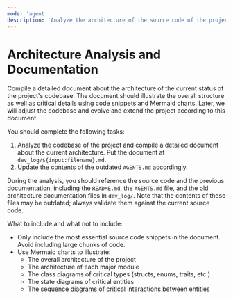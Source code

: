 ```yaml
---
mode: 'agent'
description: 'Analyze the architecture of the source code of the project and compile a detailed document about it.'
---
```


# Architecture Analysis and Documentation

Compile a detailed document about the architecture of the current status of the project's codebase. The document should illustrate the overall structure as well as critical details using code snippets and Mermaid charts. Later, we will adjust the codebase and evolve and extend the project according to this document.

You should complete the following tasks:

1. Analyze the codebase of the project and compile a detailed document about the current architecture. Put the document at `dev_log/${input:filename}.md`.
2. Update the contents of the outdated `AGENTS.md` accordingly.

During the analysis, you should reference the source code and the previous documentation, including the `README.md`, the `AGENTS.md` file, and the old architecture documentation files in `dev_log/`. Note that the contents of these files may be outdated; always validate them against the current source code.

What to include and what not to include:

- Only include the most essential source code snippets in the document. Avoid including large chunks of code.
- Use Mermaid charts to illustrate:
    - The overall architecture of the project
    - The architecture of each major module
    - The class diagrams of critical types (structs, enums, traits, etc.)
    - The state diagrams of critical entities
    - The sequence diagrams of critical interactions between entities
